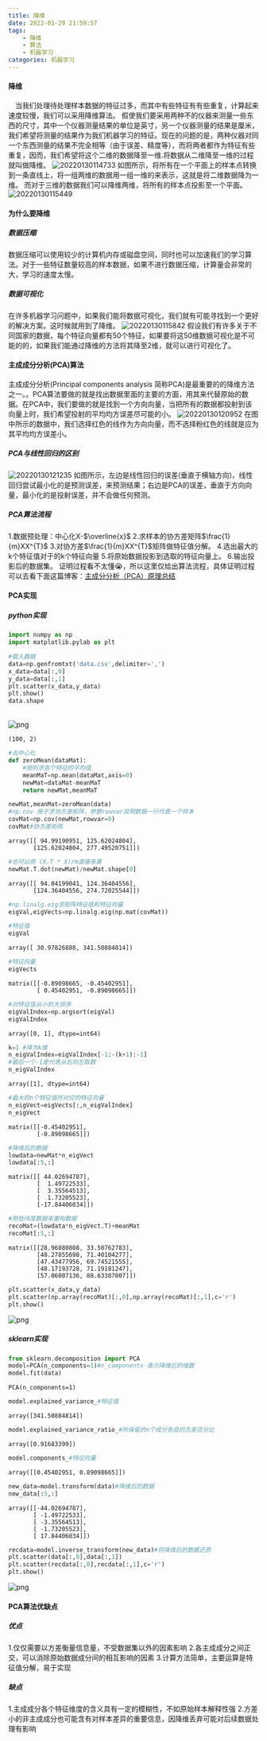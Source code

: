 ```yaml
---
title: 降维
date: 2022-01-29 21:59:57
tags:
    - 降维
    - 算法
    - 机器学习
categories: 机器学习
---
```

#### 降维

  &emsp;当我们处理待处理样本数据的特征过多，而其中有些特征有有些重复，计算起来速度较慢，我们可以采用降维算法。 假使我们要采用两种不的仪器来测量一些东西的尺寸，其中一个仪器测量结果的单位是英寸，另一个仪器测量的结果是厘米，我们希望将测量的结果作为我们机器学习的特征。现在的问题的是，两种仪器对同一个东西测量的结果不完全相等（由于误差、精度等），而将两者都作为特征有些重复，因而，我们希望将这个二维的数据降至一维.将数据从二维降至一维的过程就叫做降维。
  ![20220130114733](https://cdn.jsdelivr.net/gh/liwangshengya/picture/img/20220130114733.png)
  如图所示，将所有在一个平面上的样本点转换到一条直线上，将一组两维的数据用一组一维的来表示，这就是将二维数据降为一维。
  而对于三维的数据我们可以降维两维，将所有的样本点投影至一个平面。
  ![20220130115449](https://cdn.jsdelivr.net/gh/liwangshengya/picture/img/20220130115449.png)

#### 为什么要降维

##### 数据压缩

数据压缩可以使用较少的计算机内存或磁盘空间，同时也可以加速我们的学习算法。对于一些特征数量较高的样本数据，如果不进行数据压缩，计算量会非常的大，学习的速度太慢。
##### 数据可视化
在许多机器学习问题中，如果我们能将数据可视化，我们就有可能寻找到一个更好的解决方案。这时候就用到了降维。 
![20220130115842](https://cdn.jsdelivr.net/gh/liwangshengya/picture/img/20220130115842.png)
假设我们有许多关于不同国家的数据，每个特征向量都有50个特征，如果要将这50维数据可视化是不可能的的，如果我们能通过降维的方法将其降至2维，就可以进行可视化了。
#### 主成成分分析(PCA)算法
主成成分分析(Principal components analysis 简称PCA)是最重要的的降维方法之一。。PCA算法要做的就是找出数据里面的主要的方面，用其来代替原始的数据。在PCA中，我们要做的就是找到一个方向向量，当把所有的数据都投射到该向量上时，我们希望投射的平均均方误差尽可能的小。
![20220130120952](https://cdn.jsdelivr.net/gh/liwangshengya/picture/img/20220130120952.png)
在图中所示的数据中，我们选择红色的线作为方向向量，而不选择粉红色的线就是应为其平均均方误差小。
##### PCA与线性回归的区别
![20220130121235](https://cdn.jsdelivr.net/gh/liwangshengya/picture/img/20220130121235.png)
如图所示，左边是线性回归的误差(垂直于横轴方向)，线性回归尝试最小化的是预测误差，来预测结果；右边是PCA的误差，垂直于方向向量，最小化的是投射误差，并不会做任何预测。
##### PCA算法流程
  1.数据预处理：中心化X-$\overline{x}$
  2.求样本的协方差矩阵$\frac{1}{m}XX^{T}$
  3.对协方差$\frac{1}{m}XX^{T}$矩阵做特征值分解。
  4.选出最大的k个特征值对于的k个特征向量
  5.将原始数据投影到选取的特征向量上。
  6.输出投影后的数据集。
  证明过程看不太懂😭，所以这里仅给出算法流程，具体证明过程可以去看下面这篇博客：[主成分分析（PCA）原理总结](https://www.cnblogs.com/pinard/p/6239403.html)

#### PCA实现

##### python实现


```python
import numpy as np
import matplotlib.pylab as plt
```


```python
#载入数据
data=np.genfromtxt('data.csv',delimiter=',')
x_data=data[:,0]
y_data=data[:,1]
plt.scatter(x_data,y_data)
plt.show()
data.shape
```


​    
![png](https://cdn.jsdelivr.net/gh/liwangshengya/picture/img/202201301444024.png)
​    





    (100, 2)




```python
#去中心化
def zeroMean(dataMat):
    #按列求各个特征的平均值
    meanMaT=np.mean(dataMat,axis=0)
    newMat=dataMat-meanMaT
    return newMat,meanMaT
```


```python
newMat,meanMat=zeroMean(data)
#np.cov 用于求协方差矩阵，参数rowvar说明数据一行代表一个样本
covMat=np.cov(newMat,rowvar=0)
covMat#协方差矩阵
```




    array([[ 94.99190951, 125.62024804],
           [125.62024804, 277.49520751]])




```python
#也可以用 (X.T * X)/m直接来算
newMat.T.dot(newMat)/newMat.shape[0]
```




    array([[ 94.04199041, 124.36404556],
           [124.36404556, 274.72025544]])




```python
#np.linalg.eig求矩阵特征值和特征向量
eigVal,eigVects=np.linalg.eig(np.mat(covMat))
```


```python
#特征值
eigVal
```




    array([ 30.97826888, 341.50884814])




```python
#特征向量
eigVects
```




    matrix([[-0.89098665, -0.45402951],
            [ 0.45402951, -0.89098665]])




```python
#对特征值从小到大排序
eigValIndex=np.argsort(eigVal)
eigValIndex
```




    array([0, 1], dtype=int64)




```python
k=1 #降为k维
n_eigValIndex=eigValIndex[-1:-(k+1):-1]
#最后一个-1是代表从右向左取数
n_eigValIndex
```




    array([1], dtype=int64)




```python
#最大的n个特征值所对应的特征向量
n_eigVect=eigVects[:,n_eigValIndex]
n_eigVect
```




    matrix([[-0.45402951],
            [-0.89098665]])




```python
#降维后的数据
lowdata=newMat*n_eigVect
lowdata[:5,:]
```




    matrix([[ 44.02694787],
            [  1.49722533],
            [  3.35564513],
            [  1.73205523],
            [-17.84406034]])




```python
#用低纬度数据来重构数据
recoMat=(lowdata*n_eigVect.T)+meanMat
recoMat[:5,:]
```




    matrix([[28.96880808, 33.50762783],
            [48.27855698, 71.40104277],
            [47.43477956, 69.74521555],
            [48.17193728, 71.19181247],
            [57.06007136, 88.63387007]])




```python
plt.scatter(x_data,y_data)
plt.scatter(np.array(recoMat)[:,0],np.array(recoMat)[:,1],c='r')
plt.show()
```


![png](https://cdn.jsdelivr.net/gh/liwangshengya/picture/img/202201301444387.png)
    


##### sklearn实现


```python
from sklearn.decomposition import PCA
model=PCA(n_components=1)#n_components 表示降维后的维数
model.fit(data)
```




    PCA(n_components=1)




```python
model.explained_variance_#特征值
```




    array([341.50884814])

```python
model.explained_variance_ratio_#所保留的n个成分各自的方差百分比
```

```
array([0.91683399])
```


```python
model.components_#特征向量
```




    array([[0.45402951, 0.89098665]])




```python
new_data=model.transform(data)#降维后的数据
new_data[:5,:]
```




    array([[-44.02694787],
           [ -1.49722533],
           [ -3.35564513],
           [ -1.73205523],
           [ 17.84406034]])




```python
recdata=model.inverse_transform(new_data)#将降维后的数据还原
plt.scatter(data[:,0],data[:,1])
plt.scatter(recdata[:,0],recdata[:,1],c='r')
plt.show()
```


![png](https://cdn.jsdelivr.net/gh/liwangshengya/picture/img/202201301444253.png)
    

#### PCA算法优缺点

##### 优点
1.仅仅需要以方差衡量信息量，不受数据集以外的因素影响
2.各主成成分之间正交，可以消除原始数据成分间的相互影响的因素
3.计算方法简单，主要运算是特征值分解，易于实现

##### 缺点
1.主成成分各个特征维度的含义具有一定的模糊性，不如原始样本解释性强
2.方差小的非主成成分也可能含有对样本差异的重要信息，因降维丢弃可能对后续数据处理有影响

